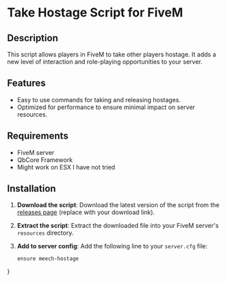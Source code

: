 # Take Hostage Script for FiveM

## Description

This script allows players in FiveM to take other players hostage. It adds a new level of interaction and role-playing opportunities to your server.

## Features

- Easy to use commands for taking and releasing hostages.
- Optimized for performance to ensure minimal impact on server resources.

## Requirements

- FiveM server
- QbCore Framework
- Might work on ESX I have not tried

## Installation

1. **Download the script**: Download the latest version of the script from the [releases page](#) (replace with your download link).

2. **Extract the script**: Extract the downloaded file into your FiveM server's `resources` directory.

3. **Add to server config**: Add the following line to your `server.cfg` file:
    ```plaintext
    ensure meech-hostage
    ```
}
